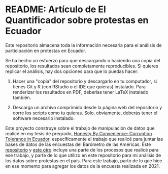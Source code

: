 # README: Artículo de El Quantificador sobre protestas en Ecuador

Este repositorio almacena toda la información necesaria para el análisis de participación en protestas en Ecuador.

Se ha hecho un esfuerzo para que descargando o haciendo una copia del repositorio, los resultados sean completamente reproducibles. Si quieres replicar el análisis, hay dos opciones para que lo puedas hacer:

1. Hacer una "copia" del repositorio y descargarlo en tu computador, si tienes Git y R (con RStudio o el IDE que quieras) instalado. Para renderizar los resultados en PDF, deberías tener LaTeX instalado también.

2. Descarga un archivo comprimido desde la página web del repositorio y corre los scripts como tu quieras. Solo, obviamente, deberás tener el software necesario instalado.

Este proyecto construye sobre el trabajo de manipulación de datos que realicé en my tesis de pregrado, [Honesty By Convenience: Corruption Tolerance in Ecuador](https://sites.google.com/view/dsanchezp98/research), específicamente el trabajo que realicé para juntar las bases de datos de las encuestas del Barómetro de las Américas. Este [repositorio](https://github.com/dsanchezp18/hbc-prelim) y [este otro](https://github.com/dsanchezp18/hbc-v2) incluye una parte de los procesos que realicé para ese trabajo, y parte de lo que utilizo en este repositorio para mi análisis de los datos sobre protestas en el país. Para este trabajo, parto de lo que hice en ese momento para agregar los datos de la encuesta realizada en 2021. 

